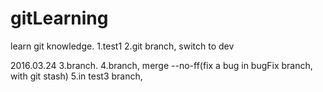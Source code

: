 # gitLearning
learn git knowledge.
1.test1
2.git branch, switch to dev

2016.03.24
3.branch.
4.branch, merge --no-ff(fix a bug in bugFix branch, with git stash)
5.in test3 branch, 

